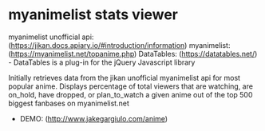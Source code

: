 # myanimelist stats viewer

myanimelist unofficial api:
  (https://jikan.docs.apiary.io/#introduction/information)
myanimelist: 
  (https://myanimelist.net/topanime.php)
DataTables: 
  (https://datatables.net/) - 
    DataTables is a plug-in for the jQuery Javascript library

Initially retrieves data from the jikan unofficial myanimelist api for most popular anime. 
Displays percentage of total viewers that are watching, are on_hold, have dropped, or plan_to_watch a given anime out of the top 500 biggest fanbases on myanimelist.net


* DEMO: (http://www.jakegargiulo.com/anime)
